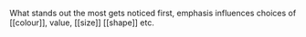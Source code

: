 What stands out the most gets noticed first, emphasis influences choices of [[colour]], value, [[size]] [[shape]] etc.